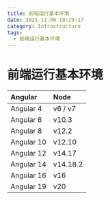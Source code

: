 ```yaml
---
title: 前端运行基本环境
date: 2021-11-30 10:29:17
category: Infrastructure
tags:
  - 前端运行基本环境
---
```


# 前端运行基本环境

| Angular    | Node     |
| :--------- | :------- |
| Angular 4  | v6 / v7  |
| Angular 6  | v10.3    |
| Angular 8  | v12.2    |
| Angular 10 | v12.10   |
| Angular 12 | v14.17   |
| Angular 14 | v14.18.2 |
| Angular 16 | v16      |
| Angular 19 | v20      |
